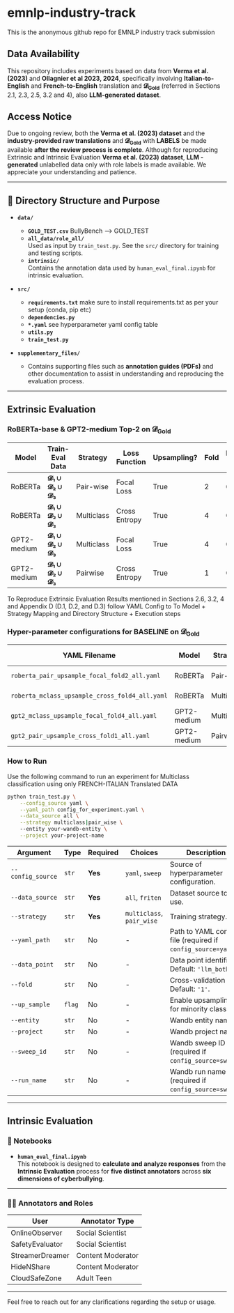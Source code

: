 # emnlp-industry-track
This is the anonymous github repo for EMNLP industry track submission

## Data Availability

This repository includes experiments based on data from **Verma et al. (2023)** and **Ollagnier et al 2023, 2024**, specifically involving **Italian-to-English** and  **French-to-English** translation and **𝓓<sub>Gold</sub>** (referred in Sections 2.1, 2.3, 2.5, 3.2 and 4), also  **LLM-generated dataset**. 

## Access Notice
Due to ongoing review, both the **Verma et al. (2023) dataset** and the **industry-provided raw translations** and **𝓓<sub>Gold</sub>** with **LABELS** be made available **after the review process is complete**.
Although for reproducing Extrinsic and Intrinsic Evaluation  **Verma et al. (2023) dataset**,  **LLM - generated** unlabelled data only with role labels is made available.
We appreciate your understanding and patience.

---
## 📂 Directory Structure and Purpose

- **`data/`**
  - **`GOLD_TEST.csv`**
     BullyBench --> GOLD_TEST  
  - **`all_data/role_all/`**  
    Used as input by `train_test.py`. See the `src/` directory for training and testing scripts.
  - **`intrinsic/`**  
    Contains the annotation data used by `human_eval_final.ipynb` for intrinsic evaluation.

- **`src/`**
  - **`requirements.txt`**
    make sure to install requirements.txt as per your setup (conda, pip etc)
  - **`dependencies.py`**
  - **`*.yaml`**
    see hyperparameter yaml config table
  - **`utils.py`**
  - **`train_test.py`**

- **`supplementary_files/`**
  - Contains supporting files such as **annotation guides (PDFs)** and other documentation to assist in understanding and reproducing the evaluation process.

---
## Extrinsic Evaluation

### RoBERTa-base & GPT2-medium Top-2 on 𝓓<sub>Gold</sub>

| Model       | Train-Eval Data                       | Strategy   | Loss Function  | Upsampling? | Fold | Macro-F1 | Enabler F1 | Defender F1 | Bully F1 | Victim F1 |
|-------------|----------------------------------------|------------|----------------|-------------|------|----------|-------------|--------------|-----------|------------|
| RoBERTa     | **𝓓₁ ∪ 𝓓₂ ∪ 𝓓₃**                        | Pair-wise  | Focal Loss     | True        | 2    | 0.4034   | 0.4422      | 0.6052       | 0.3420    | 0.2243     |
| RoBERTa     | **𝓓₁ ∪ 𝓓₂ ∪ 𝓓₃**                        | Multiclass | Cross Entropy  | True        | 4    | 0.3911   | 0.5156      | 0.5700       | 0.3085    | 0.1702     |
| GPT2-medium | **𝓓₁ ∪ 𝓓₂ ∪ 𝓓₃**                        | Multiclass | Focal Loss     | True        | 4    | 0.3807   | 0.5234      | 0.5775       | 0.2317    | 0.1905     |
| GPT2-medium | **𝓓₁ ∪ 𝓓₂ ∪ 𝓓₃**                        | Pairwise   | Cross Entropy  | True        | 1    | 0.3756   | 0.5000      | 0.5519       | 0.2919    | 0.1587     |

To Reproduce Extrinsic Evaluation Results mentioned in Sections 2.6, 3.2, 4 and Appendix D (D.1, D.2, and D.3) follow YAML Config to To Model + Strategy Mapping and Directory Structure + Execution steps


### Hyper-parameter configurations for **BASELINE** on  𝓓<sub>Gold</sub>

| YAML Filename                                 | Model        | Strategy    | Loss Function   | Fold |
|----------------------------------------------|--------------|-------------|------------------|------|
| `roberta_pair_upsample_focal_fold2_all.yaml` | RoBERTa      | Pair-wise   | Focal Loss       | 2    |
| `roberta_mclass_upsample_cross_fold4_all.yaml`| RoBERTa      | Multiclass  | Cross Entropy    | 4    |
| `gpt2_mclass_upsample_focal_fold4_all.yaml`  | GPT2-medium  | Multiclass  | Focal Loss       | 4    |
| `gpt2_pair_upsample_cross_fold1_all.yaml`    | GPT2-medium  | Pairwise    | Cross Entropy    | 1    |


### How to Run

Use the following command to run an experiment for Multiclass classification using only FRENCH-ITALIAN Translated DATA

```bash
python train_test.py \
    --config_source yaml \
    --yaml_path config_for_experiment.yaml \
    --data_source all \
    --strategy multiclass|pair_wise \ 
    --entity your-wandb-entity \
    --project your-project-name
```

| Argument          | Type   | Required | Choices                   | Description                                                  |
| ----------------- | ------ | -------- | ------------------------- | ------------------------------------------------------------ |
| `--config_source` | `str`  | **Yes**  | `yaml`, `sweep`           | Source of hyperparameter configuration.                      |
| `--data_source`   | `str`  | **Yes**  | `all`, `friten`           | Dataset source to use.                                       |
| `--strategy`      | `str`  | **Yes**  | `multiclass`, `pair_wise` | Training strategy.                                           |
| `--yaml_path`     | `str`  | No       | -                         | Path to YAML config file (required if `config_source=yaml`). |
| `--data_point`    | `str`  | No       | -                         | Data point identifier. Default: `'llm_both'`.                |
| `--fold`          | `str`  | No       | -                         | Cross-validation fold. Default: `'1'`.                       |
| `--up_sample`     | `flag` | No       | -                         | Enable upsampling for minority classes.                      |
| `--entity`        | `str`  | No       | -                         | Wandb entity name.                                           |
| `--project`       | `str`  | No       | -                         | Wandb project name.                                          |
| `--sweep_id`      | `str`  | No       | -                         | Wandb sweep ID (required if `config_source=sweep`).          |
| `--run_name`      | `str`  | No       | -                         | Wandb run name (required if `config_source=sweep`).          |


---
## Intrinsic Evaluation

### 📘 Notebooks

- **`human_eval_final.ipynb`**  
  This notebook is designed to **calculate and analyze responses** from the **Intrinsic Evaluation** process for **five distinct annotators** across **six dimensions of cyberbullying**.

---

### 🧑‍💻 Annotators and Roles

| User              | Annotator Type       |
|-------------------|----------------------|
| OnlineObserver    | Social Scientist     |
| SafetyEvaluator   | Social Scientist     |
| StreamerDreamer   | Content Moderator    |
| HideNShare        | Content Moderator    |
| CloudSafeZone     | Adult Teen           |

---

Feel free to reach out for any clarifications regarding the setup or usage.
